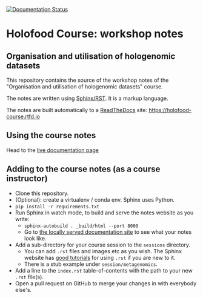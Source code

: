 [![Documentation Status](https://readthedocs.org/projects/holofood-course/badge/?version=latest)](https://holofood-course.readthedocs.io/en/latest/?badge=latest)

# Holofood Course: workshop notes
## Organisation and utilisation of hologenomic datasets

This repository contains the source of the workshop notes of the "Organisation and utilisation of hologenomic datasets" course.

The notes are written using [Sphinx/RST](https://www.sphinx-doc.org/en/master/usage/restructuredtext/basics.html).
It is a markup language.

The notes are built automatically to a [ReadTheDocs](https://readthedocs.org/) site: https://holofood-course.rtfd.io

## Using the course notes
Head to the [live documentation page](https://holofood-course.readthedocs.io/en/latest/)

## Adding to the course notes (as a course instructor)
- Clone this repository.
- (Optional): create a virtualenv / conda env. Sphinx uses Python.
- `pip install -r requirements.txt`
- Run Sphinx in watch mode, to build and serve the notes website as you write:
  - `sphinx-autobuild . _build/html --port 8000`
  - Go to [the locally served documentation site](http://127.0.0.1:8000) to see what your notes look like.
- Add a sub-directory for your course session to the `sessions` directory.
  - You can add `.rst` files and images etc as you wish. 
  The Sphinx website has [good tutorials](https://www.sphinx-doc.org/en/master/usage/restructuredtext/basics.html) for using `.rst` if you are new to it. 
  - There is a stub example under `session/metagenomics`.
- Add a line to the `index.rst` table-of-contents with the path to your new `.rst` file(s).
- Open a pull request on GitHub to merge your changes in with everybody else's.
